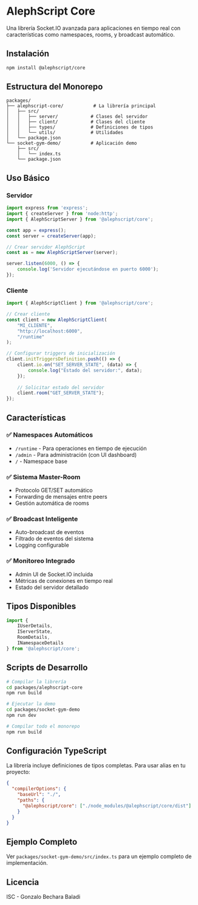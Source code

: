 # AlephScript Core

Una librería Socket.IO avanzada para aplicaciones en tiempo real con características como namespaces, rooms, y broadcast automático.

## Instalación

```bash
npm install @alephscript/core
```

## Estructura del Monorepo

```
packages/
├── alephscript-core/           # La librería principal
│   ├── src/
│   │   ├── server/            # Clases del servidor
│   │   ├── client/            # Clases del cliente
│   │   ├── types/             # Definiciones de tipos
│   │   └── utils/             # Utilidades
│   └── package.json
└── socket-gym-demo/           # Aplicación demo
    ├── src/
    │   └── index.ts
    └── package.json
```

## Uso Básico

### Servidor

```typescript
import express from 'express';
import { createServer } from 'node:http';
import { AlephScriptServer } from '@alephscript/core';

const app = express();
const server = createServer(app);

// Crear servidor AlephScript
const as = new AlephScriptServer(server);

server.listen(6000, () => {
    console.log('Servidor ejecutándose en puerto 6000');
});
```

### Cliente

```typescript
import { AlephScriptClient } from '@alephscript/core';

// Crear cliente
const client = new AlephScriptClient(
    "MI_CLIENTE", 
    "http://localhost:6000", 
    "/runtime"
);

// Configurar triggers de inicialización
client.initTriggersDefinition.push(() => {
    client.io.on("SET_SERVER_STATE", (data) => {
        console.log("Estado del servidor:", data);
    });
    
    // Solicitar estado del servidor
    client.room("GET_SERVER_STATE");
});
```

## Características

### ✅ Namespaces Automáticos
- `/runtime` - Para operaciones en tiempo de ejecución
- `/admin` - Para administración (con UI dashboard)
- `/` - Namespace base

### ✅ Sistema Master-Room
- Protocolo GET/SET automático
- Forwarding de mensajes entre peers
- Gestión automática de rooms

### ✅ Broadcast Inteligente
- Auto-broadcast de eventos
- Filtrado de eventos del sistema
- Logging configurable

### ✅ Monitoreo Integrado
- Admin UI de Socket.IO incluida
- Métricas de conexiones en tiempo real
- Estado del servidor detallado

## Tipos Disponibles

```typescript
import { 
    IUserDetails, 
    IServerState, 
    RoomDetails,
    INamespaceDetails 
} from '@alephscript/core';
```

## Scripts de Desarrollo

```bash
# Compilar la librería
cd packages/alephscript-core
npm run build

# Ejecutar la demo
cd packages/socket-gym-demo
npm run dev

# Compilar todo el monorepo
npm run build
```

## Configuración TypeScript

La librería incluye definiciones de tipos completas. Para usar alias en tu proyecto:

```json
{
  "compilerOptions": {
    "baseUrl": "./",
    "paths": {
      "@alephscript/core": ["./node_modules/@alephscript/core/dist"]
    }
  }
}
```

## Ejemplo Completo

Ver `packages/socket-gym-demo/src/index.ts` para un ejemplo completo de implementación.

## Licencia

ISC - Gonzalo Bechara Baladi
